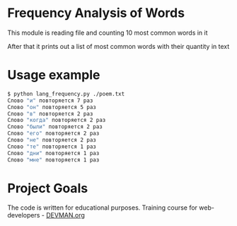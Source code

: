 # Frequency Analysis of Words

This module is reading file and counting 10 most common words in it

After that it prints out a list of most common words with their quantity in text

# Usage example

```bash
$ python lang_frequency.py ./poem.txt
Слово "и" повторяется 7 раз
Слово "он" повторяется 5 раз
Слово "в" повторяется 2 раз
Слово "когда" повторяется 2 раз
Слово "были" повторяется 2 раз
Слово "его" повторяется 2 раз
Слово "не" повторяется 2 раз
Слово "те" повторяется 1 раз
Слово "дни" повторяется 1 раз
Слово "мне" повторяется 1 раз
```

# Project Goals

The code is written for educational purposes. Training course for web-developers - [DEVMAN.org](https://devman.org)
